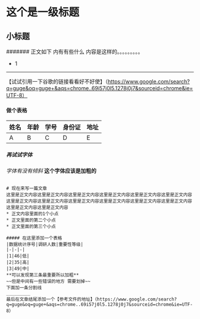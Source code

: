 # 这个是一级标题 
## 小标题
####### 正文如下 内有有些什么
内容是这样的。。。。。。。。。
* 1 
_______________
【试试引用一下谷歌的链接看看好不好使】（https://www.google.com/search?q=guge&oq=guge+&aqs=chrome..69i57j0l5.1278j0j7&sourceid=chrome&ie=UTF-8）

#### 做个表格
|姓名|年龄|学号|身份证|地址|
| - | - | - | - | - |
|A|B|C|D|E||


##### 再试试字体
_字体有没有倾斜_  __这个字体应该是加粗的__

~~~~划掉这些字~~~~

# 现在来写一篇文章
这里是正文内容这里是正文内容这里是正文内容这里是正文内容这里是正文内容这里是正文内容这里是正文内容这里是正文内容这里是正文内容这里是正文内容这里是正文内容这里是正文内容这里是正文内容这里是正文内容
* 正文内容里面的1个小点
* 正文里面的第二个小点
* 正文里面的第三个小点

##### 在这里添加一个表格
|数据统计序号|调研人数|重要性等级|
|-|-|-|
|1|46|低|
|2|35|高|
|3|49|中|
**可以发现第三条最重要所以加粗**
~~但是中间有一些错误的地方 需要划掉~~
下面加一条分割线
_________
最后在文章结尾添加一个【参考文件的地址】（https://www.google.com/search?q=guge&oq=guge+&aqs=chrome..69i57j0l5.1278j0j7&sourceid=chrome&ie=UTF-8）



